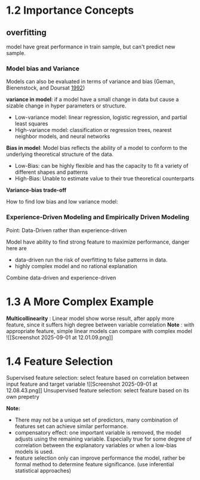 # 1.2 Importance Concepts

## overfitting

model have great performance in train sample, but can't predict new sample.
### Model bias and Variance
Models can also be evaluated in terms of variance and bias (Geman, Bienenstock, and Doursat [1992](http://www.feat.engineering/references#ref-geman1992neural))

**variance in model**: if a model have a small change in data but cause a sizable change in hyper parameters or structure.
- Low-variance model: linear regression, logistic regression, and partial least squares    
- High-variance model: classification or regression trees, nearest neighbor models, and neural networks 

**Bias in model**: Model bias reflects the ability of a model to conform to the underlying theoretical structure of the data.
- Low-Bias: can be highly flexible and has the capacity to fit a variety of different shapes and patterns 
- High-Bias: Unable to estimate value to their true theoretical counterparts 

**Variance-bias trade-off**

How to find low bias and low variance model: 

### Experience-Driven Modeling and Empirically Driven Modeling

Point: Data-Driven rather than experience-driven

Model have ability to find strong feature to maximize performance, danger here are 
- data-driven run the risk of overfitting to false patterns in data.
- highly complex model and no rational explanation

Combine data-driven and experience-driven

# 1.3 A More Complex Example

**Multicollinearity** : Linear model show worse result, after apply more feature, since it suffers high degree between variable correlation
**Note** : with appropriate feature, simple linear models can compare with complex model
![[Screenshot 2025-09-01 at 12.01.09.png]]
# 1.4 Feature Selection

Supervised feature selection: select feature based on correlation between input feature and target variable
![[Screenshot 2025-09-01 at 12.08.43.png]]
Unsupervised feature selection: select feature based on its own prepetry

**Note:**
- There may not be a unique set of predictors, many combination of features set can achieve similar performance.
- compensatory effect: one important variable is removed, the model adjusts using the remaining variable. Especially true for some degree of correlation between the explanatory variables or when a low-bias models is used.
- feature selection only can improve performance the model, rather be formal method to determine feature significance. (use inferential statistical approaches)